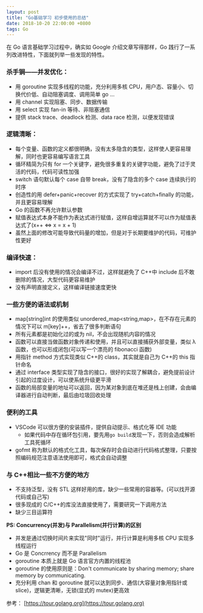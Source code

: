 ```yaml
---
layout: post
title: "Go基础学习 初步使用的总结"
date: 2018-10-20 22:00:00 +0800
tags: Go
---
```


在 Go 语言基础学习过程中，确实如 Google 介绍文章写得那样，Go 践行了一系列改进特性，下面就列举一些发现的特性。

### 杀手锏——并发优化：

- 用 goroutine 实现多线程的功能，充分利用多核 CPU，用户态、容量小、切换代价低、自动阻塞调度、调用简单 go ...
- 用 channel 实现阻塞、同步、数据传输
- 用 select 实现 fan-in 等待、非阻塞通信
- 提供 stack trace、deadlock 检测、data race 检测，以便发现错误

### 逻辑清晰：

- 每个变量、函数的定义都很明确，没有太多隐含的类型，这样使人更容易理解，同时也更容易编写语言工具
- 循环精简为只有 for 一个关键字，避免很多重复的关键字功能，避免了过于灵活的代码，代码可读性加强
- switch 语句默认每个 case 自带 break，没有了隐含的多个 case 连续执行的时序
- 创造性的用 defer+panic+recover 的方式实现了 try+catch+finally 的功能，并且更容易理解
- Go 的函数不再允许默认参数
- 赋值表达式本身不能作为表达式进行赋值，这样自增运算就不可以作为赋值表达式了(x++ <=> x = x + 1)
- 虽然上面的修改可能导致代码量的增加，但是对于长期要维护的代码，可维护性更好

### 编译快速：

- import 后没有使用的情况会编译不过，这样就避免了 C++中 include 后不敢删除的情况，大型代码更容易维护
- 没有声明直接定义，这样编译链接速度更快

### 一些方便的语法或机制

- map[string]int 的使用类似 unordered_map<string,map>，在不存在元素的情况下可以 m[key]++，省去了很多判断语句
- 所有元素都是初始化过的或为 nil，不会出现随机内容的情况
- 函数可以直接当做函数对象传递和使用，并且可以直接捕获外部变量，类似 λ 函数，也可以形成闭包(可以写一个漂亮的 fibonacci 函数)
- 用指针 method 方式实现类似 C++的 class，其实就是自己为 C++的 this 指针命名
- 通过 interface 类型实现了隐含的接口，很好的实现了解耦合，避免提前设计引起的过度设计，可以使系统升级更平滑
- 函数的局部变量的地址可以返回，因为某对象到底在堆还是栈上创建，会由编译器进行自动判断，最后由垃圾回收处理

### 便利的工具

- VSCode 可以很方便的安装插件，提供自动提示、格式化等 IDE 功能
  - 如果代码中存在循环包引用，要先用`go build`发现一下，否则会造成解析工具死循环
- gofmt 称为默认的格式化工具，每次保存时会自动进行代码格式整理，只要按照编码规范注意语法使用即可，格式会自动调整

### 与 C++相比一些不方便的地方

- 不支持泛型，没有 STL 这样好用的库，缺少一些常用的容器等。(可以找开源代码或自己写)
- 很多现成的 C/C++的库没法直接使用了，需要研究一下调用方法
- 缺少三目运算符

**PS: Concurrency(并发)与 Parallelism(并行计算)的区别**

- 并发是通过切换时间片来实现"同时"运行，并行计算是利用多核 CPU 实现多线程运行
- Go 是 Concrrency 而不是 Parallelism
- goroutine 本质上就是 Go 语言官方内置的线程池
- goroutine 的使用原则是：Don't communicate by sharing memory; share memory by communicating.
- 充分利用 chan 和 goroutine 就可以达到同步、通信(大容量对象用指针或 slice)，逻辑更清晰，无锁(显式的 mutex)更高效

参考：
[https://tour.golang.org](https://tour.golang.org)<br/>
